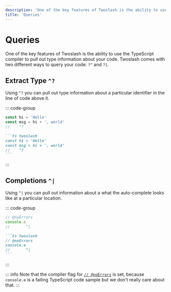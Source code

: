 ```yaml
---
description: 'One of the key features of Twoslash is the ability to use the TypeScript compiler to pull out type information about your code.'
title: 'Queries'
---
```


# Queries

One of the key features of Twoslash is the ability to use the TypeScript compiler to pull out type information about your code. Twoslash comes with two different ways to query your code: `?^` and `?|`.

## Extract Type `^?`

Using `^?` you can pull out type information about a particular identifier in the line of code above it.

::: code-group

```ts twoslash [output]
const hi = 'Hello'
const msg = hi + ', world'
//    ^?
```

````md [markdown]
```ts twoslash
const hi = 'Hello'
const msg = hi + ', world'
//    ^?
```
````

:::

## Completions `^|`

Using `^|` you can pull out information about a what the auto-complete looks like at a particular location.

::: code-group

```ts twoslash [output]
// @noErrors
console.e
//       ^|
```

````md [markdown]
```ts twoslash
// @noErrors
console.e
//       ^|
```
````

:::

::: info
Note that the compiler flag for [`// @noErrors`](errors#noerrors) is set, because `console.e` is a failing TypeScript code sample but we don't really care about that.
:::
